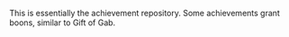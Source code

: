 This is essentially the achievement repository. Some achievements grant boons, similar to Gift of Gab.